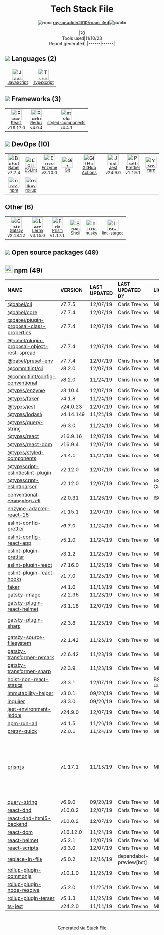 <!--
--- Readme.md Snippet without images Start ---
## Tech Stack
rayhanuddin2019/react-dnd is built on the following main stack:
- [Jest](http://facebook.github.io/jest/) – Javascript Testing Framework
- [React](https://reactjs.org/) – Javascript UI Libraries
- [JavaScript](https://developer.mozilla.org/en-US/docs/Web/JavaScript) – Languages
- [TypeScript](http://www.typescriptlang.org) – Languages
- [Babel](http://babeljs.io/) – JavaScript Compilers
- [ESLint](http://eslint.org/) – Code Review
- [Redux](https://redux.js.org/) – State Management Library
- [rollup](http://rollupjs.org/) – JS Build Tools / JS Task Runners
- [Enzyme](https://enzymejs.github.io/enzyme/) – Javascript Testing Framework
- [Shell](https://en.wikipedia.org/wiki/Shell_script) – Shells
- [Gatsby](https://www.gatsbyjs.org) – Static Site Generators
- [Yarn](https://yarnpkg.com/) – Front End Package Manager
- [Lerna](https://lerna.js.org/) – Javascript Utilities & Libraries
- [styled-components](https://styled-components.com) – JavaScript Framework Components
- [Prettier](https://prettier.io/) – Code Review
- [Prism](https://prismjs.com/) – Javascript Utilities & Libraries
- [GitHub Actions](https://github.com/features/actions) – Continuous Integration

Full tech stack [here](/techstack.md)
--- Readme.md Snippet without images End ---

--- Readme.md Snippet with images Start ---
## Tech Stack
rayhanuddin2019/react-dnd is built on the following main stack:
- <img width='25' height='25' src='https://img.stackshare.io/service/830/jest.png' alt='Jest'/> [Jest](http://facebook.github.io/jest/) – Javascript Testing Framework
- <img width='25' height='25' src='https://img.stackshare.io/service/1020/OYIaJ1KK.png' alt='React'/> [React](https://reactjs.org/) – Javascript UI Libraries
- <img width='25' height='25' src='https://img.stackshare.io/service/1209/javascript.jpeg' alt='JavaScript'/> [JavaScript](https://developer.mozilla.org/en-US/docs/Web/JavaScript) – Languages
- <img width='25' height='25' src='https://img.stackshare.io/service/1612/bynNY5dJ.jpg' alt='TypeScript'/> [TypeScript](http://www.typescriptlang.org) – Languages
- <img width='25' height='25' src='https://img.stackshare.io/service/2739/-1wfGjNw.png' alt='Babel'/> [Babel](http://babeljs.io/) – JavaScript Compilers
- <img width='25' height='25' src='https://img.stackshare.io/service/3337/Q4L7Jncy.jpg' alt='ESLint'/> [ESLint](http://eslint.org/) – Code Review
- <img width='25' height='25' src='https://img.stackshare.io/service/4074/13142323.png' alt='Redux'/> [Redux](https://redux.js.org/) – State Management Library
- <img width='25' height='25' src='https://img.stackshare.io/service/4423/zE8RTn9E_400x400.jpg' alt='rollup'/> [rollup](http://rollupjs.org/) – JS Build Tools / JS Task Runners
- <img width='25' height='25' src='https://img.stackshare.io/service/4488/default_87e6ca3fa146a959af95ccf3df1ec550eb434129.png' alt='Enzyme'/> [Enzyme](https://enzymejs.github.io/enzyme/) – Javascript Testing Framework
- <img width='25' height='25' src='https://img.stackshare.io/service/4631/default_c2062d40130562bdc836c13dbca02d318205a962.png' alt='Shell'/> [Shell](https://en.wikipedia.org/wiki/Shell_script) – Shells
- <img width='25' height='25' src='https://img.stackshare.io/service/5472/default_189db484e0770a6101c6a70f0ef0172bc0f8de37.png' alt='Gatsby'/> [Gatsby](https://www.gatsbyjs.org) – Static Site Generators
- <img width='25' height='25' src='https://img.stackshare.io/service/5848/44mC-kJ3.jpg' alt='Yarn'/> [Yarn](https://yarnpkg.com/) – Front End Package Manager
- <img width='25' height='25' src='https://img.stackshare.io/service/6207/OwqAUSQi_400x400.jpg' alt='Lerna'/> [Lerna](https://lerna.js.org/) – Javascript Utilities & Libraries
- <img width='25' height='25' src='https://img.stackshare.io/service/6749/styled-components.png' alt='styled-components'/> [styled-components](https://styled-components.com) – JavaScript Framework Components
- <img width='25' height='25' src='https://img.stackshare.io/service/7035/default_66f265943abed56bcdbfca1c866a4261b1fbb063.jpg' alt='Prettier'/> [Prettier](https://prettier.io/) – Code Review
- <img width='25' height='25' src='https://img.stackshare.io/service/10010/Screen_Shot_2012-07-31_at_21.57.03__400x400.png' alt='Prism'/> [Prism](https://prismjs.com/) – Javascript Utilities & Libraries
- <img width='25' height='25' src='https://img.stackshare.io/service/11563/actions.png' alt='GitHub Actions'/> [GitHub Actions](https://github.com/features/actions) – Continuous Integration

Full tech stack [here](/techstack.md)
--- Readme.md Snippet with images End ---
-->
<div align="center">

# Tech Stack File
![](https://img.stackshare.io/repo.svg "repo") [rayhanuddin2019/react-dnd](https://github.com/rayhanuddin2019/react-dnd)![](https://img.stackshare.io/public_badge.svg "public")
<br/><br/>
|70<br/>Tools used|11/10/23 <br/>Report generated|
|------|------|
</div>

## <img src='https://img.stackshare.io/languages.svg'/> Languages (2)
<table><tr>
  <td align='center'>
  <img width='36' height='36' src='https://img.stackshare.io/service/1209/javascript.jpeg' alt='JavaScript'>
  <br>
  <sub><a href="https://developer.mozilla.org/en-US/docs/Web/JavaScript">JavaScript</a></sub>
  <br>
  <sub></sub>
</td>

<td align='center'>
  <img width='36' height='36' src='https://img.stackshare.io/service/1612/bynNY5dJ.jpg' alt='TypeScript'>
  <br>
  <sub><a href="http://www.typescriptlang.org">TypeScript</a></sub>
  <br>
  <sub></sub>
</td>

</tr>
</table>

## <img src='https://img.stackshare.io/frameworks.svg'/> Frameworks (3)
<table><tr>
  <td align='center'>
  <img width='36' height='36' src='https://img.stackshare.io/service/1020/OYIaJ1KK.png' alt='React'>
  <br>
  <sub><a href="https://reactjs.org/">React</a></sub>
  <br>
  <sub>v16.12.0</sub>
</td>

<td align='center'>
  <img width='36' height='36' src='https://img.stackshare.io/service/4074/13142323.png' alt='Redux'>
  <br>
  <sub><a href="https://redux.js.org/">Redux</a></sub>
  <br>
  <sub>v4.0.4</sub>
</td>

<td align='center'>
  <img width='36' height='36' src='https://img.stackshare.io/service/6749/styled-components.png' alt='styled-components'>
  <br>
  <sub><a href="https://styled-components.com">styled-components</a></sub>
  <br>
  <sub>v4.4.1</sub>
</td>

</tr>
</table>

## <img src='https://img.stackshare.io/devops.svg'/> DevOps (10)
<table><tr>
  <td align='center'>
  <img width='36' height='36' src='https://img.stackshare.io/service/2739/-1wfGjNw.png' alt='Babel'>
  <br>
  <sub><a href="http://babeljs.io/">Babel</a></sub>
  <br>
  <sub>v7.7.4</sub>
</td>

<td align='center'>
  <img width='36' height='36' src='https://img.stackshare.io/service/3337/Q4L7Jncy.jpg' alt='ESLint'>
  <br>
  <sub><a href="http://eslint.org/">ESLint</a></sub>
  <br>
  <sub></sub>
</td>

<td align='center'>
  <img width='36' height='36' src='https://img.stackshare.io/service/4488/default_87e6ca3fa146a959af95ccf3df1ec550eb434129.png' alt='Enzyme'>
  <br>
  <sub><a href="https://enzymejs.github.io/enzyme/">Enzyme</a></sub>
  <br>
  <sub>v3.10.0</sub>
</td>

<td align='center'>
  <img width='36' height='36' src='https://img.stackshare.io/service/1046/git.png' alt='Git'>
  <br>
  <sub><a href="http://git-scm.com/">Git</a></sub>
  <br>
  <sub></sub>
</td>

<td align='center'>
  <img width='36' height='36' src='https://img.stackshare.io/service/11563/actions.png' alt='GitHub Actions'>
  <br>
  <sub><a href="https://github.com/features/actions">GitHub Actions</a></sub>
  <br>
  <sub></sub>
</td>

<td align='center'>
  <img width='36' height='36' src='https://img.stackshare.io/service/830/jest.png' alt='Jest'>
  <br>
  <sub><a href="http://facebook.github.io/jest/">Jest</a></sub>
  <br>
  <sub>v24.9.0</sub>
</td>

<td align='center'>
  <img width='36' height='36' src='https://img.stackshare.io/service/7035/default_66f265943abed56bcdbfca1c866a4261b1fbb063.jpg' alt='Prettier'>
  <br>
  <sub><a href="https://prettier.io/">Prettier</a></sub>
  <br>
  <sub>v1.19.1</sub>
</td>

<td align='center'>
  <img width='36' height='36' src='https://img.stackshare.io/service/5848/44mC-kJ3.jpg' alt='Yarn'>
  <br>
  <sub><a href="https://yarnpkg.com/">Yarn</a></sub>
  <br>
  <sub></sub>
</td>

</tr>
<tr>
  <td align='center'>
  <img width='36' height='36' src='https://img.stackshare.io/service/1120/lejvzrnlpb308aftn31u.png' alt='npm'>
  <br>
  <sub><a href="https://www.npmjs.com/">npm</a></sub>
  <br>
  <sub></sub>
</td>

<td align='center'>
  <img width='36' height='36' src='https://img.stackshare.io/service/4423/zE8RTn9E_400x400.jpg' alt='rollup'>
  <br>
  <sub><a href="http://rollupjs.org/">rollup</a></sub>
  <br>
  <sub></sub>
</td>

</tr>
</table>

## Other (6)
<table><tr>
  <td align='center'>
  <img width='36' height='36' src='https://img.stackshare.io/service/5472/default_189db484e0770a6101c6a70f0ef0172bc0f8de37.png' alt='Gatsby'>
  <br>
  <sub><a href="https://www.gatsbyjs.org">Gatsby</a></sub>
  <br>
  <sub>v2.18.12</sub>
</td>

<td align='center'>
  <img width='36' height='36' src='https://img.stackshare.io/service/6207/OwqAUSQi_400x400.jpg' alt='Lerna'>
  <br>
  <sub><a href="https://lerna.js.org/">Lerna</a></sub>
  <br>
  <sub>v3.19.0</sub>
</td>

<td align='center'>
  <img width='36' height='36' src='https://img.stackshare.io/service/10010/Screen_Shot_2012-07-31_at_21.57.03__400x400.png' alt='Prism'>
  <br>
  <sub><a href="https://prismjs.com/">Prism</a></sub>
  <br>
  <sub>v1.17.1</sub>
</td>

<td align='center'>
  <img width='36' height='36' src='https://img.stackshare.io/service/4631/default_c2062d40130562bdc836c13dbca02d318205a962.png' alt='Shell'>
  <br>
  <sub><a href="https://en.wikipedia.org/wiki/Shell_script">Shell</a></sub>
  <br>
  <sub></sub>
</td>

<td align='center'>
  <img width='36' height='36' src='https://img.stackshare.io/service/9527/5502029.jpeg' alt='husky'>
  <br>
  <sub><a href="https://github.com/typicode/husky">husky</a></sub>
  <br>
  <sub></sub>
</td>

<td align='center'>
  <img width='36' height='36' src='https://img.stackshare.io/service/10577/11071.jpeg' alt='lint-staged'>
  <br>
  <sub><a href="https://github.com/okonet/lint-staged">lint-staged</a></sub>
  <br>
  <sub></sub>
</td>

</tr>
</table>


## <img src='https://img.stackshare.io/group.svg' /> Open source packages (49)</h2>

## <img width='24' height='24' src='https://img.stackshare.io/service/1120/lejvzrnlpb308aftn31u.png'/> npm (49)

|NAME|VERSION|LAST UPDATED|LAST UPDATED BY|LICENSE|VULNERABILITIES|
|:------|:------|:------|:------|:------|:------|
|[@babel/cli](https://www.npmjs.com/@babel/cli)|v7.7.5|12/07/19|Chris Trevino |MIT|N/A|
|[@babel/core](https://www.npmjs.com/@babel/core)|v7.7.4|12/07/19|Chris Trevino |MIT|N/A|
|[@babel/plugin-proposal-class-properties](https://www.npmjs.com/@babel/plugin-proposal-class-properties)|v7.7.4|12/07/19|Chris Trevino |MIT|N/A|
|[@babel/plugin-proposal-object-rest-spread](https://www.npmjs.com/@babel/plugin-proposal-object-rest-spread)|v7.7.4|12/07/19|Chris Trevino |MIT|N/A|
|[@babel/preset-env](https://www.npmjs.com/@babel/preset-env)|v7.7.4|12/07/19|Chris Trevino |MIT|N/A|
|[@commitlint/cli](https://www.npmjs.com/@commitlint/cli)|v8.2.0|12/07/19|Chris Trevino |MIT|N/A|
|[@commitlint/config-conventional](https://www.npmjs.com/@commitlint/config-conventional)|v8.2.0|11/24/19|Chris Trevino |MIT|N/A|
|[@types/enzyme](https://www.npmjs.com/@types/enzyme)|v3.10.4|12/07/19|Chris Trevino |MIT|N/A|
|[@types/faker](https://www.npmjs.com/@types/faker)|v4.1.8|11/24/19|Chris Trevino |MIT|N/A|
|[@types/jest](https://www.npmjs.com/@types/jest)|v24.0.23|12/07/19|Chris Trevino |MIT|N/A|
|[@types/lodash](https://www.npmjs.com/@types/lodash)|v4.14.149|11/24/19|Chris Trevino |MIT|N/A|
|[@types/query-string](https://www.npmjs.com/@types/query-string)|v6.3.0|11/24/19|Chris Trevino |MIT|N/A|
|[@types/react](https://www.npmjs.com/@types/react)|v16.9.16|12/07/19|Chris Trevino |MIT|N/A|
|[@types/react-dom](https://www.npmjs.com/@types/react-dom)|v16.9.4|12/07/19|Chris Trevino |MIT|N/A|
|[@types/styled-components](https://www.npmjs.com/@types/styled-components)|v4.4.1|11/24/19|Chris Trevino |MIT|N/A|
|[@typescript-eslint/eslint-plugin](https://www.npmjs.com/@typescript-eslint/eslint-plugin)|v2.12.0|12/07/19|Chris Trevino |MIT|N/A|
|[@typescript-eslint/parser](https://www.npmjs.com/@typescript-eslint/parser)|v2.12.0|12/07/19|Chris Trevino |BSD-2-Clause|N/A|
|[conventional-changelog-cli](https://www.npmjs.com/conventional-changelog-cli)|v2.0.31|11/26/19|Chris Trevino |ISC|N/A|
|[enzyme-adapter-react-16](https://www.npmjs.com/enzyme-adapter-react-16)|v1.15.1|12/07/19|Chris Trevino |MIT|N/A|
|[eslint-config-prettier](https://www.npmjs.com/eslint-config-prettier)|v6.7.0|11/24/19|Chris Trevino |MIT|N/A|
|[eslint-config-react-app](https://www.npmjs.com/eslint-config-react-app)|v5.1.0|11/24/19|Chris Trevino |MIT|N/A|
|[eslint-plugin-prettier](https://www.npmjs.com/eslint-plugin-prettier)|v3.1.2|11/25/19|Chris Trevino |MIT|N/A|
|[eslint-plugin-react](https://www.npmjs.com/eslint-plugin-react)|v7.16.0|11/25/19|Chris Trevino |MIT|N/A|
|[eslint-plugin-react-hooks](https://www.npmjs.com/eslint-plugin-react-hooks)|v1.7.0|11/25/19|Chris Trevino |MIT|N/A|
|[faker](https://www.npmjs.com/faker)|v4.1.0|11/13/19|Chris Trevino |MIT|N/A|
|[gatsby-image](https://www.npmjs.com/gatsby-image)|v2.2.36|11/23/19|Chris Trevino |MIT|N/A|
|[gatsby-plugin-react-helmet](https://www.npmjs.com/gatsby-plugin-react-helmet)|v3.1.18|12/07/19|Chris Trevino |MIT|N/A|
|[gatsby-plugin-sharp](https://www.npmjs.com/gatsby-plugin-sharp)|v2.3.8|11/23/19|Chris Trevino |MIT|[CVE-2023-30548](https://github.com/advisories/GHSA-h2pm-378c-pcxx) (Moderate)|
|[gatsby-source-filesystem](https://www.npmjs.com/gatsby-source-filesystem)|v2.1.42|11/23/19|Chris Trevino |MIT|N/A|
|[gatsby-transformer-remark](https://www.npmjs.com/gatsby-transformer-remark)|v2.6.42|11/23/19|Chris Trevino |MIT|[CVE-2023-22491](https://github.com/advisories/GHSA-7ch4-rr99-cqcw) (High)|
|[gatsby-transformer-sharp](https://www.npmjs.com/gatsby-transformer-sharp)|v2.3.9|11/23/19|Chris Trevino |MIT|N/A|
|[hoist-non-react-statics](https://www.npmjs.com/hoist-non-react-statics)|v3.3.1|12/07/19|Chris Trevino |BSD-3-Clause|N/A|
|[immutability-helper](https://www.npmjs.com/immutability-helper)|v3.0.1|09/20/19|Chris Trevino |MIT|N/A|
|[inquirer](https://www.npmjs.com/inquirer)|v3.3.0|09/20/19|Chris Trevino |MIT|N/A|
|[jest-environment-jsdom](https://www.npmjs.com/jest-environment-jsdom)|v24.9.0|12/07/19|Chris Trevino |MIT|N/A|
|[npm-run-all](https://www.npmjs.com/npm-run-all)|v4.1.5|11/26/19|Chris Trevino |MIT|N/A|
|[pretty-quick](https://www.npmjs.com/pretty-quick)|v2.0.1|11/24/19|Chris Trevino |MIT|N/A|
|[prismjs](https://www.npmjs.com/prismjs)|v1.17.1|11/13/19|Chris Trevino |MIT|[CVE-2022-23647](https://github.com/advisories/GHSA-3949-f494-cm99) (High)<br/>[CVE-2020-15138](https://github.com/advisories/GHSA-wvhm-4hhf-97x9) (High)<br/>[CVE-2021-23341](https://github.com/advisories/GHSA-h4hr-7fg3-h35w) (High)<br/>[CVE-2021-32723](https://github.com/advisories/GHSA-gj77-59wh-66hg) (High)<br/>[CVE-2021-3801](https://github.com/advisories/GHSA-hqhp-5p83-hx96) (Moderate)|
|[query-string](https://www.npmjs.com/query-string)|v6.9.0|09/20/19|Chris Trevino |MIT|N/A|
|[react-dnd](https://www.npmjs.com/react-dnd)|v10.0.2|12/07/19|Chris Trevino |MIT|N/A|
|[react-dnd-html5-backend](https://www.npmjs.com/react-dnd-html5-backend)|v10.0.2|12/07/19|Chris Trevino |MIT|N/A|
|[react-dom](https://www.npmjs.com/react-dom)|v16.12.0|11/24/19|Chris Trevino |MIT|N/A|
|[react-helmet](https://www.npmjs.com/react-helmet)|v5.2.1|12/07/19|Chris Trevino |MIT|N/A|
|[react-scripts](https://www.npmjs.com/react-scripts)|v3.3.0|12/07/19|Chris Trevino |MIT|N/A|
|[replace-in-file](https://www.npmjs.com/replace-in-file)|v5.0.2|12/16/19|dependabot-preview[bot] |MIT|N/A|
|[rollup-plugin-commonjs](https://www.npmjs.com/rollup-plugin-commonjs)|v10.1.0|11/25/19|Chris Trevino |MIT|N/A|
|[rollup-plugin-node-resolve](https://www.npmjs.com/rollup-plugin-node-resolve)|v5.2.0|11/25/19|Chris Trevino |MIT|N/A|
|[rollup-plugin-terser](https://www.npmjs.com/rollup-plugin-terser)|v5.1.3|11/25/19|Chris Trevino |MIT|N/A|
|[ts-jest](https://www.npmjs.com/ts-jest)|v24.2.0|11/14/19|Chris Trevino |MIT|N/A|

<br/>
<div align='center'>

Generated via [Stack File](https://github.com/apps/stack-file)
